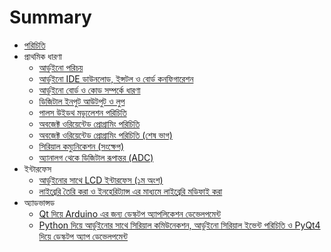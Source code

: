 # Summary

* [পরিচিতি](README.md)
* প্রাথমিক ধারণা
    * [আর্ডুইনো পরিচয়](introduction.md)
    * [আর্ডুইনো IDE ডাউনলোড, ইন্সটল ও বোর্ড কনফিগারেশন](arduinosetup.md) 
    * [আর্ডুইনো বোর্ড ও কোড সম্পর্কে ধারণা](dissect.arduino.code.md)
    * [ডিজিটাল ইনপুট আউটপুট ও লুপ](digitalio.loop.md)
    * [পালস উইডথ মড্যুলেশন পরিচিতি](pwm.md)
    * [অবজেক্ট ওরিয়েন্টেড প্রোগ্রামিং পরিচিতি](oop.md)
    * [অবজেক্ট ওরিয়েন্টেড প্রোগ্রামিং পরিচিতি (শেষ ভাগ)](oop2.md)
    * [সিরিয়াল কম্যুনিকেশন (সংক্ষেপ)](serialcomm.md)
    * [অ্যানালগ থেকে ডিজিটাল রূপান্তর (ADC)](adc.md)
* ইন্টারফেস
    * [আর্ডুইনোর সাথে LCD ইন্টারফেস (১ম অংশ)](lcd1.md)
    * [লাইব্রেরি তৈরি করা ও ইনহেরিট্যান্স এর মাধ্যমে লাইব্রেরি মডিফাই করা](lcd2.md)
* অ্যাডভান্সড
    * [Qt দিয়ে Arduino এর জন্য ডেস্কটপ অ্যাপলিকেশন ডেভেলপমেন্ট](qtandarduino.md)
    * [Python দিয়ে আর্ডুইনোর সাথে সিরিয়াল কমিউনেকশন, আর্ডুইনো সিরিয়াল ইভেন্ট পরিচিতি ও PyQt4 দিয়ে ডেস্কটপ অ্যাপ ডেভেলপমেন্ট](py_arduino.md)
